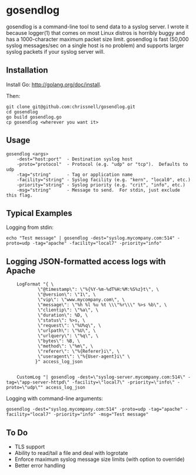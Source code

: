 gosendlog
=======

gosendlog is a command-line tool to send data to a syslog server.  I wrote it because logger(1) that comes on most Linux distros is horribly buggy and has a 1000-character maximum packet size limit.  gosendlog is fast (50,000 syslog messages/sec on a single host is no problem) and supports larger syslog packets if your syslog server will.

Installation
------------
Install Go: http://golang.org/doc/install.

Then:
```
git clone git@github.com:chrissnell/gosendlog.git
cd gosendlog
go build gosendlog.go
cp gosendlog <wherever you want it>
```



Usage
-----
```
gosendlog <args>
    -dest="host:port"  - Destination syslog host
    -proto="protocol"  - Protocol (e.g. "udp" or "tcp").  Defaults to udp
    -tag="string"      - Tag or application name
    -facility="string" - Syslog facility (e.g. "kern", "local0", etc.)
    -priority="string" - Syslog priority (e.g. "crit", "info", etc.)
    -msg="string"      - Message to send.  For stdin, just exclude this flag.
```
 
Typical Examples
----------------

Logging from stdin: 
```
echo "Test message" | gosendlog -dest="syslog.mycompany.com:514" -proto=udp -tag="apache" -facility="local7" -priority="info"
```

Logging JSON-formatted access logs with Apache
----------------------------------------------
```
    LogFormat "{ \
            \"@timestamp\": \"%{%Y-%m-%dT%H:%M:%S%z}t\", \
            \"@version\": \"1\", \
            \"vip\": \"www.mycompany.com\", \
            \"message\": \"%h %l %u %t \\\"%r\\\" %>s %b\", \
            \"clientip\": \"%a\", \
            \"duration\": %D, \
            \"status\": %>s, \
            \"request\": \"%U%q\", \
            \"urlpath\": \"%U\", \
            \"urlquery\": \"%q\", \
            \"bytes\": %B, \
            \"method\": \"%m\", \
            \"referer\": \"%{Referer}i\", \
            \"useragent\": \"%{User-agent}i\" \
           }" access_log_json


    CustomLog "| gosendlog -dest=\"syslog-server.mycompany.com:514\" -tag=\"app-server-httpd\" -facility=\"local7\" -priority=\"info\" -proto=\"udp\"" access_log_json
```

Logging with command-line arguments:
```
gosendlog -dest="syslog.mycompany.com:514" -proto=udp -tag="apache" -facility="local7" -priority="info" -msg="Test message"
```
 
To Do
-----
* TLS support
* Ability to read/tail a file and deal with logrotate
* Enforce maximum syslog message size limits (with option to override)
* Better error handling
